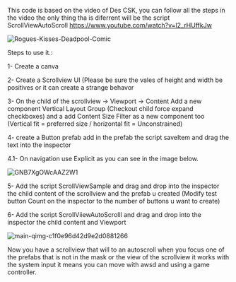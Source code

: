 This code is based on the video of Des CSK, you can follow all the steps in the video the only thing tha is diferrent will be the script ScrollViewAutoScroll
https://www.youtube.com/watch?v=l2_rHUffkJw

![Rogues-Kisses-Deadpool-Comic](https://github.com/user-attachments/assets/73ff3ea4-8e95-40e5-85bc-460b5b780f28)



Steps to use it.:


1- Create a canva

2- Create a Scrollview UI (Please be sure the vales of height and width be positives or it can create a strange behavor

3- On the child of the scrollview -> Viewport -> Content  Add a new component Vertical Layout Group (Checkout child force expand checkboxes) and a add Content Size Filter as a new component too (Vertical fit = preferred size  / horizontal fit = Unconstrained)

4- create a Button prefab add in the prefab the script saveItem and drag the text into the inspector

4.1- On navigation use Explicit as you can see in the image below.


![GNB7XgOWcAAZ2W1](https://github.com/user-attachments/assets/39169fb8-357c-4fb4-9cc0-7956c06e963f)


5- Add the script ScrollViewSample and drag and drop into the inspector the child content of the scrollview and the prefab u created (Modify test button Count on the inspector to the number of buttons u want to create)

6- Add the script ScrollViiewAutoScrolll and drag and drop into the inspector the child content and Viewport

![main-qimg-c1f0e96d42d9e2d0881266](https://github.com/user-attachments/assets/037ea597-e5ed-4e8c-857a-d9ca5e253c33)



Now you have a scrollview that will to an autoscroll when you focus one of the prefabs that is not in the mask or the view of the scrollview it works with the system input it means you can move with awsd and using a game controller.
